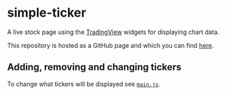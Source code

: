 # simple-ticker

A live stock page using the [TradingView](https://tradingview.com) widgets for displaying
chart data.

This repository is hosted as a GitHub page and which you can find [here](https://wine.github.io/simple-ticker).

## Adding, removing and changing tickers

To change what tickers will be displayed see [`main.js`](static/js/main.js).

